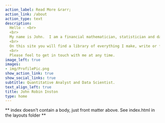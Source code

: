 ```yaml
---
action_label: Read More &rarr;
action_link: /about
action_type: text
description: 
  Hello - <br>
  <br>
  My name is John.  I am a financial mathematician, statistician and data scientist.  <br>
  <br>
  On this site you will find a library of everything I make, write or feel compelled to share on the internet.  <br>
  <br>
  Please feel to get in touch with me at any time.
image_left: true
images:
- img/ProfilePic.png
show_action_link: true
show_social_links: true
subtitle: Quantitative Analyst and Data Scientist.
text_align_left: true
title: John Robin Inston
type: home
---
```


** index doesn't contain a body, just front matter above.
See index.html in the layouts folder **
